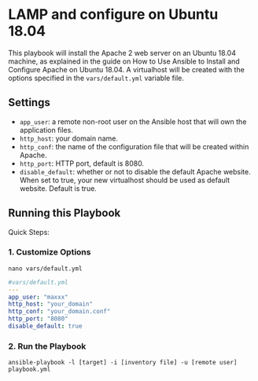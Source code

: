 # LAMP and configure on Ubuntu 18.04

This playbook will install the Apache 2 web server on an Ubuntu 18.04 machine, as explained in the guide on How to Use Ansible to Install and Configure Apache on Ubuntu 18.04. A virtualhost will be created with the options specified in the `vars/default.yml` variable file.

## Settings

- `app_user`: a remote non-root user on the Ansible host that will own the application files.
-  `http_host`: your domain name.
-  `http_conf`: the name of the configuration file that will be created within Apache.
-  `http_port`: HTTP port, default is 8080.
-  `disable_default`: whether or not to disable the default Apache website. When set to true, your new virtualhost should be used as default website. Default is true.

## Running this Playbook

 Quick Steps:
### 1. Customize Options

```shell
nano vars/default.yml
```

```yml
#vars/default.yml
---
app_user: "maxxx"
http_host: "your_domain"
http_conf: "your_domain.conf"
http_port: "8080"
disable_default: true
```

### 2. Run the Playbook

```command
ansible-playbook -l [target] -i [inventory file] -u [remote user] playbook.yml
```